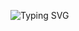  ![Typing SVG](https://readme-typing-svg.herokuapp.com/?color=d6affa&size=20&center=true&vCenter=true&width=1000&lines=Hi,+I'm+Alexandra;Software+Developer)





